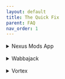 ```yaml
---
layout: default
title: The Quick Fix
parent: FAQ
nav_order: 1
---
```


<div style="margin-bottom: 1rem;"></div>
<details markdown="1">
<summary>Nexus Mods App</summary>

test

</details>

<div style="margin-bottom: 1rem;"></div>
<details markdown="1">
<summary>Wabbajack</summary>

test

</details>

<div style="margin-bottom: 1rem;"></div>
<details markdown="1">
<summary>Vortex</summary>

test

</details>

